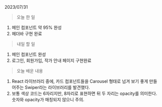 2023/07/31
> 오늘 한 일
1. 메인 컴포넌트 약 95% 완성
2. 헤더바 구현 완료

> 내일 할 일
1. 메인 컴포넌트 완성
2. 로그인, 회원가입, 작가 안내 페이지 구현완료

> 오늘 배운 내용
1. React 라이브러리 중에, 카드 컴포넌트들을 Carousel 형태로 넘겨 보기 좋게 만들어주는 Swiper라는 라이브러리를 발견했다.
2. 보통 색상 코드는 6자리지만, 8자리로 표현하면 뒤 두 자리는 opacity를 의미한다. 숫자와 opacity가 매칭되지 않으니 주의.